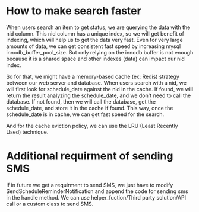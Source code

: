 # How to make search faster
When users search an item to get status, we are querying the data with the nid column.
This nid column has a unique index, so we will get benefit of indexing, which will help us
to get the data very fast.
Even for very large amounts of data, we can get consistent fast speed by increasing mysql innodb_buffer_pool_size.
But only relying on the innodb buffer is not enough because it is a shared space and other indexes (data) can impact our nid index.

So for that, we might have a memory-based cache (ex: Redis) strategy between our web server and database.
When users search with a nid, we will first look for schedule_date against the nid in the cache.
If found, we will return the result analyzing the schedule_date, and we don't need to call the database.
If not found, then we will call the database, get the schedule_date, and store it in the cache if found.
This way, once the schedule_date is in cache, we can get fast speed for the search.

And for the cache eviction policy, we can use the LRU (Least Recently Used) technique.


# Additional requirment of sending SMS
If in future we get a requirment to send SMS, we just have to modify SendScheduleReminderNotification and
append the code for sending sms in the handle method. We can use helper_fuction/Third party solution/API call or
a custom class to send SMS.
